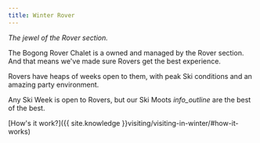 ```yaml
---
title: Winter Rover
---
```

_The jewel of the Rover section._

The Bogong Rover Chalet is a owned and managed by the Rover section. And that
means we've made sure Rovers get the best experience.

Rovers have heaps of weeks open to them, with peak Ski conditions and an amazing
party environment.

Any Ski Week is open to Rovers, but our Ski Moots <i class='material-icons'
title='Ski Week 4 and Ski Week 10.'>info_outline</i> are the best of the best.

\[How's it work?]({{ site.knowledge }}visiting/visiting-in-winter/#how-it-works)

<!--\[Book now!]({{ site.booknow }})-->
